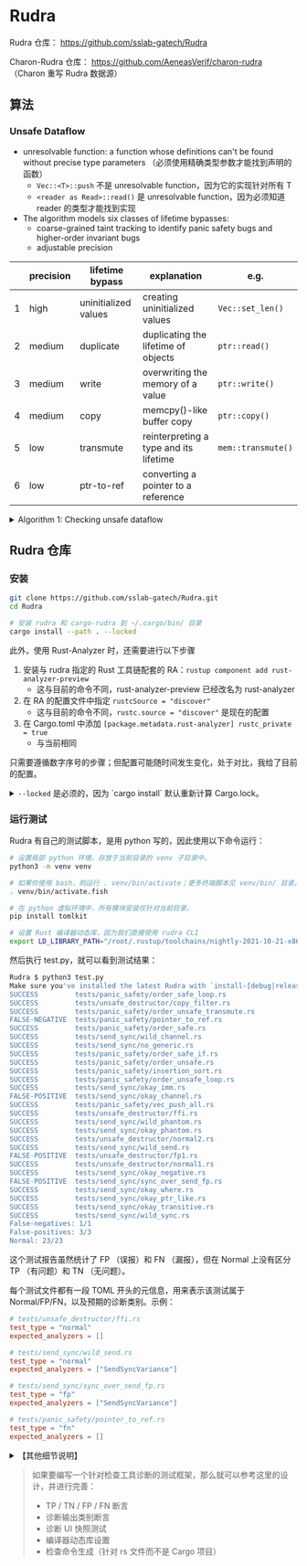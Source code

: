 # Rudra

Rudra 仓库： <https://github.com/sslab-gatech/Rudra>

Charon-Rudra 仓库： <https://github.com/AeneasVerif/charon-rudra> （Charon 重写 Rudra 数据源）

## 算法

### Unsafe Dataflow

* unresolvable function: a function whose definitions can't be found without precise type parameters （必须使用精确类型参数才能找到声明的函数）
  * `Vec::<T>::push` 不是 unresolvable function，因为它的实现针对所有 T
  * `<reader as Read>::read()` 是 unresolvable function，因为必须知道 reader 的类型才能找到实现
* The algorithm models six classes of lifetime bypasses:
  * coarse-grained taint tracking to identify panic safety bugs and higher-order invariant bugs 
  * adjustable precision

|   | precision | lifetime bypass      | explanation                            | e.g.               |
|:-:|-----------|----------------------|----------------------------------------|--------------------|
| 1 | high      | uninitialized values | creating uninitialized values          | `Vec::set_len()`   |
| 2 | medium    | duplicate            | duplicating the lifetime of objects    | `ptr::read()`      |
| 3 | medium    | write                | overwriting the memory of a value      | `ptr::write()`     |
| 4 | medium    | copy                 | memcpy()-like buffer copy              | `ptr::copy()`      |
| 5 | low       | transmute            | reinterpreting a type and its lifetime | `mem::transmute()` |
| 6 | low       | ptr-to-ref           | converting a pointer to a reference    |                    |

<details>

<summary> Algorithm 1: Checking unsafe dataflow </summary>

<img src="https://github.com/user-attachments/assets/2ef911c9-e826-4761-925a-089c25d293a4" width="50%" style="display:block;margin:auto;">

</details>


## Rudra 仓库

### 安装

```bash
git clone https://github.com/sslab-gatech/Rudra.git
cd Rudra

# 安装 rudra 和 cargo-rudra 到 ~/.cargo/bin/ 目录
cargo install --path . --locked
```

此外，使用 Rust-Analyzer 时，还需要进行以下步骤
1. 安装与 rudra 指定的 Rust 工具链配套的 RA：`rustup component add rust-analyzer-preview`
    * 这与目前的命令不同，rust-analyzer-preview 已经改名为 rust-analyzer
2. 在 RA 的配置文件中指定 `rustcSource = "discover"`
    * 这与目前的命令不同，`rustc.source = "discover"` 是现在的配置
3. 在 Cargo.toml 中添加 `[package.metadata.rust-analyzer] rustc_private = true`
    * 与当前相同

只需要遵循数字序号的步骤；但配置可能随时间发生变化，处于对比，我给了目前的配置。

<details>

<summary>
  <code>--locked</code> 是必须的，因为 `cargo install` 默认重新计算 Cargo.lock。
</summary>

而 libc 需要 1.63 之后的 Rust 编译器，Rudra 使用 `nightly-2021-10-21` 工具链，rustc 版本为 1.58。

```bash
error: failed to compile `rudra v0.1.0 (/.../Rudra)`, intermediate artifacts can be found at `/.../Rudra/target`
Caused by:
  package `libc v0.2.170` cannot be built because it requires rustc 1.63 or newer, while the currently active rustc version is 1.58.0-nightly
```

</details>

### 运行测试

Rudra 有自己的测试脚本，是用 python 写的，因此使用以下命令运行：

```bash
# 设置局部 python 环境，存放于当前目录的 venv 子目录中。
python3 -m venv venv

# 如果你使用 bash，则运行 . venv/bin/activate；更多终端脚本见 venv/bin/ 目录。
. venv/bin/activate.fish

# 在 python 虚拟环境中，所有模块安装仅针对当前目录。
pip install tomlkit

# 设置 Rust 编译器动态库，因为我们直接使用 rudra CLI
export LD_LIBRARY_PATH="/root/.rustup/toolchains/nightly-2021-10-21-x86_64-unknown-linux-gnu/lib:$LD_LIBRARY_PATH"
```

然后执行 test.py，就可以看到测试结果：

```bash
Rudra $ python3 test.py
Make sure you've installed the latest Rudra with `install-[debug|release].sh`
SUCCESS         tests/panic_safety/order_safe_loop.rs
SUCCESS         tests/unsafe_destructor/copy_filter.rs
SUCCESS         tests/panic_safety/order_unsafe_transmute.rs
FALSE-NEGATIVE  tests/panic_safety/pointer_to_ref.rs
SUCCESS         tests/panic_safety/order_safe.rs
SUCCESS         tests/send_sync/wild_channel.rs
SUCCESS         tests/send_sync/no_generic.rs
SUCCESS         tests/panic_safety/order_safe_if.rs
SUCCESS         tests/panic_safety/order_unsafe.rs
SUCCESS         tests/panic_safety/insertion_sort.rs
SUCCESS         tests/panic_safety/order_unsafe_loop.rs
SUCCESS         tests/send_sync/okay_imm.rs
FALSE-POSITIVE  tests/send_sync/okay_channel.rs
SUCCESS         tests/panic_safety/vec_push_all.rs
SUCCESS         tests/unsafe_destructor/ffi.rs
SUCCESS         tests/send_sync/wild_phantom.rs
SUCCESS         tests/send_sync/okay_phantom.rs
SUCCESS         tests/unsafe_destructor/normal2.rs
SUCCESS         tests/send_sync/wild_send.rs
FALSE-POSITIVE  tests/unsafe_destructor/fp1.rs
SUCCESS         tests/unsafe_destructor/normal1.rs
SUCCESS         tests/send_sync/okay_negative.rs
FALSE-POSITIVE  tests/send_sync/sync_over_send_fp.rs
SUCCESS         tests/send_sync/okay_where.rs
SUCCESS         tests/send_sync/okay_ptr_like.rs
SUCCESS         tests/send_sync/okay_transitive.rs
SUCCESS         tests/send_sync/wild_sync.rs
False-negatives: 1/1
False-positives: 3/3
Normal: 23/23
```

这个测试报告虽然统计了 FP （误报）和 FN （漏报），但在 Normal 上没有区分 TP （有问题）和 TN （无问题）。

每个测试文件都有一段 TOML 开头的元信息，用来表示该测试属于 Normal/FP/FN，以及预期的诊断类别。示例：

```toml
# tests/unsafe_destructor/ffi.rs
test_type = "normal"
expected_analyzers = []

# tests/send_sync/wild_send.rs
test_type = "normal"
expected_analyzers = ["SendSyncVariance"]

# tests/send_sync/sync_over_send_fp.rs
test_type = "fp"
expected_analyzers = ["SendSyncVariance"]

# tests/panic_safety/pointer_to_ref.rs
test_type = "fn"
expected_analyzers = []
```

<details>

<summary>【其他细节说明】</summary>


测试脚本 test.py 通过调用 rudra 命令来检测每个 tests 目录下的 .rs 文件，核心步骤：

1. 设置 `LD_LIBRARY_PATH` 环境变量

<details>

<summary><code>LD_LIBRARY_PATH</code> 介绍</summary>

`LD_LIBRARY_PATH` 是一个环境变量，主要用于动态链接器（Dynamic Linker）或加载器（Loader）来查找共享库（Shared Libraries，例如
.so 文件）的路径。它在运行可执行文件时，帮助系统找到所需的动态链接库。

在 Linux 和其他类 Unix 系统中，可执行文件通常依赖于共享库（动态库）。动态链接器在程序运行时加载这些共享库，并将它们链接到程序中。
`LD_LIBRARY_PATH` 是动态链接器用来查找这些共享库的路径之一。

</details>

```bash
export LD_LIBRARY_PATH="/root/.rustup/toolchains/nightly-2021-10-21-x86_64-unknown-linux-gnu/lib:$LD_LIBRARY_PATH"
```

<details>

<summary>如果使用直接 rudra CLI 时没有设置工具链的动态库路径，将看到错误。</summary>

```bash
Rudra $ rudra --crate-type lib tests/panic_safety/insertion_sort.rs
rudra: error while loading shared libraries: librustc_driver-25ea0f19be037cbe.so: cannot open shared object file: No such file or directory
```

```bash
Rudra $ python3 test.py
Make sure you've installed the latest Rudra with `install-[debug|release].sh`
Traceback (most recent call last):
  File "/rust/tmp/repos/Rudra/test.py", line 149, in <module>
    result.get()
  File "/usr/lib/python3.12/multiprocessing/pool.py", line 774, in get
    raise self._value
  File "/usr/lib/python3.12/multiprocessing/pool.py", line 125, in worker
    result = (True, func(*args, **kwds))
                    ^^^^^^^^^^^^^^^^^^^
  File "/rust/tmp/repos/Rudra/test.py", line 83, in run_test
    output = subprocess.run(
             ^^^^^^^^^^^^^^^
  File "/usr/lib/python3.12/subprocess.py", line 571, in run
    raise CalledProcessError(retcode, process.args,
subprocess.CalledProcessError: Command '['rudra', '-Zrudra-enable-unsafe-destructor', '--crate-type', 'lib', 'tests/panic_safety/insertion_sort.rs']' returned non-zero exit status 127.
```

</details>


2. 调用 rudra 命令来检测单独的 rs 文件 —— 这与通常针对 Cargo 项目的 cargo-rudra 不同

```bash
rudra -Zrudra-enable-unsafe-destructor --crate-type lib tests/panic_safety/insertion_sort.rs
```

将看到以下输出：

```text
2025-03-03 15:15:57.135589 |INFO | [rudra-progress] Rudra started
2025-03-03 15:15:57.135949 |INFO | [rudra-progress] UnsafeDestructor analysis started
2025-03-03 15:15:57.136003 |INFO | [rudra-progress] UnsafeDestructor analysis finished
2025-03-03 15:15:57.136012 |INFO | [rudra-progress] SendSyncVariance analysis started
2025-03-03 15:15:57.136105 |INFO | [rudra-progress] SendSyncVariance analysis finished
2025-03-03 15:15:57.136113 |INFO | [rudra-progress] UnsafeDataflow analysis started
2025-03-03 15:15:57.141940 |INFO | [rudra-progress] UnsafeDataflow analysis finished
2025-03-03 15:15:57.142011 |INFO | [rudra-progress] Rudra finished
warning: 2 warnings emitted

Warning (UnsafeDataflow:/ReadFlow/CopyFlow/WriteFlow): Potential unsafe dataflow issue in `insertion_sort_unsafe`
-> tests/panic_safety/insertion_sort.rs:10:1: 22:2
fn insertion_sort_unsafe<T: Ord>(arr: &mut [T]) {
    unsafe {
        for i in 1..arr.len() {
            let item = ptr::read(&arr[i]);
            let mut j = i - 1;
            while j >= 0 && arr[j] > item {
                j = j - 1;
            }
            ptr::copy(&mut arr[j + 1], &mut arr[j + 2], i - j - 1);
            ptr::write(&mut arr[j + 1], item);
        }
    }
}
```

注意，上面的代码片段与终端里的不一样，它对问题区域显示了颜色：

![rudra-report](https://github.com/user-attachments/assets/2b6c04b6-3c5f-4e02-a230-dca6633f2f5b)

但没有说明这里的红色和黄色是什么含义。

3. 其实测试中，上面的诊断是通过 `RUDRA_REPORT_PATH` 环境变量生成到一个 TOML 文件，比如

```bash
$ RUDRA_REPORT_PATH=report.toml rudra -Zrudra-enable-unsafe-destructor --crate-type lib tests/panic_safety/insertion_sort.rs
```

report.toml 文件内容如下：

```toml
[[reports]]
level = 'Warning'
analyzer = 'UnsafeDataflow:/ReadFlow/CopyFlow/WriteFlow'
description = 'Potential unsafe dataflow issue in `insertion_sort_unsafe`'
location = 'tests/panic_safety/insertion_sort.rs:10:1: 22:2'
source = """
fn insertion_sort_unsafe<T: Ord>(arr: &mut [T]) {
    unsafe {
        for i in 1..arr.len() {
            let item = ptr::read(&arr[i]);
            let mut j = i - 1;
            while j >= 0 && arr[j] > item {
                j = j - 1;
            }
            ptr::copy(&mut arr[j + 1], &mut arr[j + 2], i - j - 1);
            ptr::write(&mut arr[j + 1], item);
        }
    }
}
"""
```

注意：source 文本携带 ansi 颜色转义字符，它的结果与截图一致。

</details>

> 如果要编写一个针对检查工具诊断的测试框架，那么就可以参考这里的设计，并进行完善：
> * TP / TN / FP / FN 断言
> * 诊断输出类别断言
> * 诊断 UI 快照测试
> * 编译器动态库设置
> * 检查命令生成（针对 rs 文件而不是 Cargo 项目）




